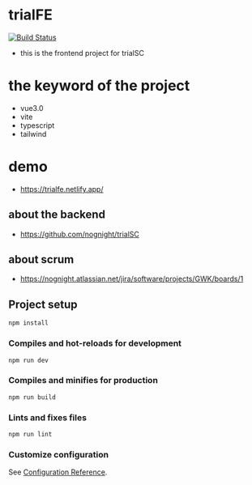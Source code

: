 # trialFE
[![Build Status](https://app.travis-ci.com/nognight/trialFE.svg?branch=main)](https://app.travis-ci.com/nognight/trialFE)
- this is the frontend project for trialSC

# the keyword of the project
- vue3.0
- vite
- typescript
- tailwind

# demo
- https://trialfe.netlify.app/

## about the backend
- https://github.com/nognight/trialSC

## about scrum
- https://nognight.atlassian.net/jira/software/projects/GWK/boards/1

## Project setup
```
npm install
```

### Compiles and hot-reloads for development
```
npm run dev
```

### Compiles and minifies for production
```
npm run build
```

### Lints and fixes files
```
npm run lint
```

### Customize configuration
See [Configuration Reference](https://cli.vuejs.org/config/).

